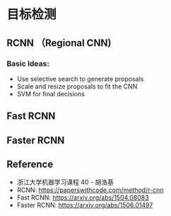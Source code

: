 # 目标检测

## RCNN （Regional CNN)

### Basic Ideas:
* Use selective search to generate proposals
* Scale and resize proposals to fit the CNN
* SVM for final decisions

## Fast RCNN

## Faster RCNN


## Reference
* 浙江大学机器学习课程 40 - 胡浩基
* RCNN: https://paperswithcode.com/method/r-cnn
* Fast RCNN: https://arxiv.org/abs/1504.08083
* Faster RCNN: https://arxiv.org/abs/1506.01497

